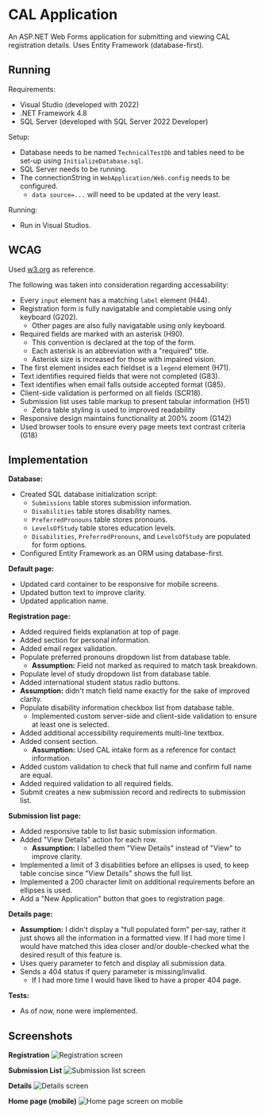 # CAL Application
An ASP.NET Web Forms application for submitting and viewing CAL registration details. Uses Entity Framework (database-first).

## Running
Requirements:
* Visual Studio (developed with 2022)
* .NET Framework 4.8
* SQL Server (developed with SQL Server 2022 Developer)

Setup:
* Database needs to be named `TechnicalTestDb` and tables need to be set-up using `InitializeDatabase.sql`.
* SQL Server needs to be running.
* The connectionString in `WebApplication/Web.config` needs to be configured.
  * `data source=...` will need to be updated at the very least.

Running:
* Run in Visual Studios.

## WCAG
Used [w3.org](https://www.w3.org/TR/WCAG20-TECHS/) as reference.  

The following was taken into consideration regarding accessability:
* Every `input` element has a matching `label` element (H44).
* Registration form is fully navigatable and completable using only keyboard (G202).
	* Other pages are also fully navigatable using only keyboard.
* Required fields are marked with an asterisk (H90).
	* This convention is declared at the top of the form.
	* Each asterisk is an abbreviation with a "required" title.
	* Asterisk size is increased for those with impaired vision.
* The first element insides each fieldset is a `legend` element (H71).
* Text identifies required fields that were not completed (G83).
* Text identifies when email falls outside accepted format (G85).
* Client-side validation is performed on all fields (SCR18).
* Submission list uses table markup to present tabular information (H51)
	* Zebra table styling is used to improved readability
* Responsive design maintains functionality at 200% zoom (G142)
* Used browser tools to ensure every page meets text contrast criteria (G18)

## Implementation
**Database:**
* Created SQL database initialization script:
	* `Submissions` table stores submission information.
	* `Disabilities` table stores disability names.
	* `PreferredPronouns` table stores pronouns.
	* `LevelsOfStudy` table stores education levels.
	* `Disabilities`, `PreferredPronouns`, and `LevelsOfStudy` are populated for form options.
* Configured Entity Framework as an ORM using database-first.

**Default page:**
* Updated card container to be responsive for mobile screens.
* Updated button text to improve clarity.
* Updated application name.

**Registration page:**
* Added required fields explanation at top of page.
* Added section for personal information.
* Added email regex validation.
* Populate preferred pronouns dropdown list from database table.
	* **Assumption:** Field not marked as required to match task breakdown.
* Populate level of study dropdown list from database table.
* Added international student status radio buttons.
* **Assumption:**  didn't match field name exactly for the sake of improved clarity.
* Populate disability information checkbox list from database table.
	* Implemented custom server-side and client-side validation to ensure at least one is selected.
* Added additional accessibility requirements multi-line textbox.
* Added consent section.
	* **Assumption:** Used CAL intake form as a reference for contact information.
* Added custom validation to check that full name and confirm full name are equal.
* Added required validation to all required fields.
* Submit creates a new submission record and redirects to submission list.

**Submission list page:**
* Added responsive table to list basic submission information.
* Added "View Details" action for each row.
	* **Assumption:** I labelled them "View Details" instead of "View" to improve clarity.
* Implemented a limit of 3 disabilities before an ellipses is used, to keep table concise since "View Details" shows the full list.
* Implemented a 200 character limit on additional requirements before an ellipses is used.
* Add a "New Application" button that goes to registration page.

**Details page:**
* **Assumption:** I didn't display a "full populated form" per-say, rather it just shows all the information in a formatted view. If I had more time I would have matched this idea closer and/or double-checked what the desired result of this feature is.
* Uses query parameter to fetch and display all submission data.
* Sends a 404 status if query parameter is missing/invalid.
	* If I had more time I would have liked to have a proper 404 page.

**Tests:**
* As of now, none were implemented.

## Screenshots
**Registration**
![Registration screen](.github/screenshots/register.png)

**Submission List**
![Submission list screen](.github/screenshots/list.png)

**Details**
![Details screen](.github/screenshots/details.png)

**Home page (mobile)**
![Home page screen on mobile](.github/screenshots/home_mobile.png)